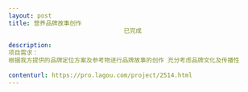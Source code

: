 ```yaml
---                
layout: post       
title: 营养品牌故事创作
                                已完成
           
description: 
项目需求：
根据我方提供的品牌定位方案及参考物进行品牌故事的创作 充分考虑品牌文化及传播性
     
contenturl: https://pro.lagou.com/project/2514.html      
---                 
```

